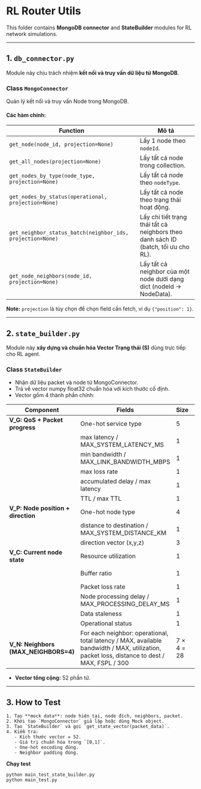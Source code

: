 # RL Router Utils

This folder contains **MongoDB connector** and **StateBuilder** modules for RL network simulations.

---

## 1. `db_connector.py`

Module này chịu trách nhiệm **kết nối và truy vấn dữ liệu từ MongoDB**.

### Class `MongoConnector`

Quản lý kết nối và truy vấn Node trong MongoDB.

#### Các hàm chính:

| Function | Mô tả |
|----------|-------|
| `get_node(node_id, projection=None)` | Lấy 1 node theo `nodeId`. |
| `get_all_nodes(projection=None)` | Lấy tất cả node trong collection. |
| `get_nodes_by_type(node_type, projection=None)` | Lấy tất cả node theo `nodeType`. |
| `get_nodes_by_status(operational, projection=None)` | Lấy tất cả node theo trạng thái hoạt động. |
| `get_neighbor_status_batch(neighbor_ids, projection=None)` | Lấy chi tiết trạng thái tất cả neighbors theo danh sách ID (batch, tối ưu cho RL). |
| `get_node_neighbors(node_id, projection=None)` | Lấy tất cả neighbor của một node dưới dạng dict (nodeId → NodeData). |

**Note:** `projection` là tùy chọn để chọn field cần fetch, ví dụ `{"position": 1}`.

---

## 2. `state_builder.py`

Module này **xây dựng và chuẩn hóa Vector Trạng thái (S)** dùng trực tiếp cho RL agent.

### Class `StateBuilder`

- Nhận dữ liệu packet và node từ MongoConnector.
- Trả về vector numpy float32 chuẩn hóa với kích thước cố định.
- Vector gồm 4 thành phần chính:

| Component | Fields | Size | Notes |
|-----------|--------|------|-------|
| **V_G: QoS + Packet progress** | One-hot service type | 5 | VIDEO_STREAM, AUDIO_CALL,... |
|  | max latency / MAX_SYSTEM_LATENCY_MS | 1 | Normalized |
|  | min bandwidth / MAX_LINK_BANDWIDTH_MBPS | 1 | Normalized |
|  | max loss rate | 1 | Raw 0-1 |
|  | accumulated delay / max latency | 1 | Progress ratio |
|  | TTL / max TTL | 1 | Normalized |
| **V_P: Node position + direction** | One-hot node type | 4 | GROUND_STATION, LEO, MEO, GEO |
|  | distance to destination / MAX_SYSTEM_DISTANCE_KM | 1 | Normalized |
|  | direction vector (x,y,z) | 3 | Unit vector |
| **V_C: Current node state** | Resource utilization | 1 | 0-1 |
|  | Buffer ratio | 1 | currentPacketCount / capacity |
|  | Packet loss rate | 1 | 0-1 |
|  | Node processing delay / MAX_PROCESSING_DELAY_MS | 1 | Normalized |
|  | Data staleness | 1 | 0-1 |
|  | Operational status | 1 | 1=active, 0=down |
| **V_N: Neighbors (MAX_NEIGHBORS=4)** | For each neighbor: operational, total latency / MAX, available bandwidth / MAX, utilization, packet loss, distance to dest / MAX, FSPL / 300 | 7 × 4 = 28 | Padding 0 nếu neighbor thiếu |

- **Vector tổng cộng:** 52 phần tử.

---

## 3. How to Test
```
1. Tạo **mock data**: node hiện tại, node đích, neighbors, packet.
2. Khởi tạo `MongoConnector` giả lập hoặc dùng Mock object.
3. Tạo `StateBuilder` và gọi `get_state_vector(packet_data)`.
4. Kiểm tra:
   - Kích thước vector = 52.
   - Giá trị chuẩn hóa trong `[0,1]`.
   - One-hot encoding đúng.
   - Neighbor padding đúng.

```
**Chạy test**
```
python main_test_state_builder.py
python main_test.py
```